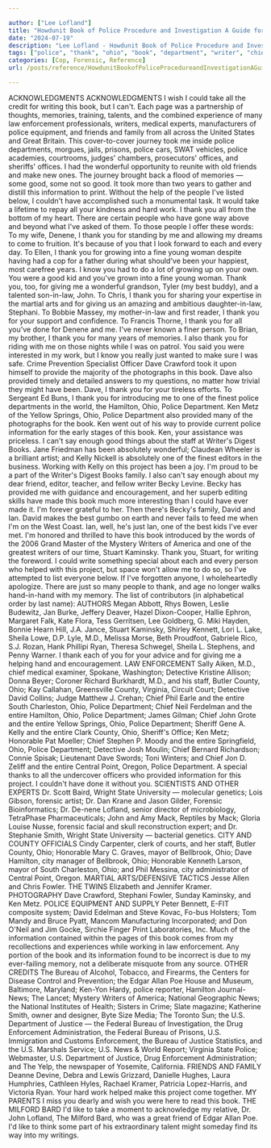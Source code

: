 ```yaml
---

author: ["Lee Lofland"]
title: "Howdunit Book of Police Procedure and Investigation A Guide for Writers - part0003.html"
date: "2024-07-19"
description: "Lee Lofland - Howdunit Book of Police Procedure and Investigation A Guide for Writers"
tags: ["police", "thank", "ohio", "book", "department", "writer", "chief", "enforcement", "dave", "entire", "could", "memory", "friend", "one", "information", "ken", "county", "many", "family", "state", "make", "good", "people", "john", "also"]
categories: [Cop, Forensic, Reference]
url: /posts/reference/HowdunitBookofPoliceProcedureandInvestigationAGuideforWriters-part0003html

---
```



ACKNOWLEDGMENTS
ACKNOWLEDGMENTS
I wish I could take all the credit for writing this book, but I can't. Each page was a partnership of thoughts, memories, training, talents, and the combined experience of many law enforcement professionals, writers, medical experts, manufacturers of police equipment, and friends and family from all across the United States and Great Britain.
This cover-to-cover journey took me inside police departments, morgues, jails, prisons, police cars, SWAT vehicles, police academies, courtrooms, judges' chambers, prosecutors' offices, and sheriffs' offices. I had the wonderful opportunity to reunite with old friends and make new ones. The journey brought back a flood of memories — some good, some not so good.
It took more than two years to gather and distill this information to print. Without the help of the people I've listed below, I couldn't have accomplished such a monumental task. It would take a lifetime to repay all your kindness and hard work. I thank you all from the bottom of my heart.
There are certain people who have gone way above and beyond what I've asked of them. To those people I offer these words:
To my wife, Denene, I thank you for standing by me and allowing my dreams to come to fruition. It's because of you that I look forward to each and every day.
To Ellen, I thank you for growing into a fine young woman despite having had a cop for a father during what should've been your happiest, most carefree years. I know you had to do a lot of growing up on your own. You were a good kid and you've grown into a fine young woman. Thank you, too, for giving me a wonderful grandson, Tyler (my best buddy), and a talented son-in-law, John.
To Chris, I thank you for sharing your expertise in the martial arts and for giving us an amazing and ambitious daughter-in-law, Stephani.
To Bobbie Massey, my mother-in-law and first reader, I thank you for your support and confidence.
To Francis Thorne, I thank you for all you've done for Denene and me. I've never known a finer person.
To Brian, my brother, I thank you for many years of memories. I also thank you for riding with me on those nights while I was on patrol. You said you were interested in my work, but I know you really just wanted to make sure I was safe.
Crime Prevention Specialist Officer Dave Crawford took it upon himself to provide the majority of the photographs in this book. Dave also provided timely and detailed answers to my questions, no matter how trivial they might have been. Dave, I thank you for your tireless efforts.
To Sergeant Ed Buns, I thank you for introducing me to one of the finest police departments in the world, the Hamilton, Ohio, Police Department.
Ken Metz of the Yellow Springs, Ohio, Police Department also provided many of the photographs for the book. Ken went out of his way to provide current police information for the early stages of this book. Ken, your assistance was priceless.
I can't say enough good things about the staff at Writer's Digest Books. Jane Friedman has been absolutely wonderful; Claudean Wheeler is a brilliant artist; and Kelly Nickell is absolutely one of the finest editors in the business. Working with Kelly on this project has been a joy. I'm proud to be a part of the Writer's Digest Books family.
I also can't say enough about my dear friend, editor, teacher, and fellow writer Becky Levine. Becky has provided me with guidance and encouragement, and her superb editing skills have made this book much more interesting than I could have ever made it. I'm forever grateful to her. Then there's Becky's family, David and Ian. David makes the best gumbo on earth and never fails to feed me when I'm on the West Coast. Ian, well, he's just Ian, one of the best kids I've ever met.
I'm honored and thrilled to have this book introduced by the words of the 2006 Grand Master of the Mystery Writers of America and one of the greatest writers of our time, Stuart Kaminsky. Thank you, Stuart, for writing the foreword.
I could write something special about each and every person who helped with this project, but space won't allow me to do so, so I've attempted to list everyone below. If I've forgotten anyone, I wholeheartedly apologize. There are just so many people to thank, and age no longer walks hand-in-hand with my memory.
The list of contributors (in alphabetical order by last name):
AUTHORS
Megan Abbott, Rhys Bowen, Leslie Budewitz, Jan Burke, Jeffery Deaver, Hazel Dixon-Cooper, Hallie Ephron, Margaret Falk, Kate Flora, Tess Gerritsen, Lee Goldberg, G. Miki Hayden, Bonnie Hearn Hill, J.A. Jance, Stuart Kaminsky, Shirley Kennett, Lori L. Lake, Sheila Lowe, D.P. Lyle, M.D., Melissa Morse, Beth Proudfoot, Gabriele Rico, S.J. Rozan, Hank Phillipi Ryan, Theresa Schwegel, Sheila L. Stephens, and Penny Warner.
I thank each of you for your advice and for giving me a helping hand and encouragement.
LAW ENFORCEMENT
Sally Aiken, M.D., chief medical examiner, Spokane, Washington; Detective Kristine Allison; Donna Beyer; Coroner Richard Burkhardt, M.D., and his staff, Butler County, Ohio; Kay Callahan, Greensville County, Virginia, Circuit Court; Detective David Collins; Judge Matthew J. Crehan; Chief Phil Earle and the entire South Charleston, Ohio, Police Department; Chief Neil Ferdelman and the entire Hamilton, Ohio, Police Department; James Gilman; Chief John Grote and the entire Yellow Springs, Ohio, Police Department; Sheriff Gene A. Kelly and the entire Clark County, Ohio, Sheriff's Office; Ken Metz; Honorable Pat Moeller; Chief Stephen P. Moody and the entire Springfield, Ohio, Police Department; Detective Josh Moulin; Chief Bernard Richardson; Connie Spisak; Lieutenant Dave Swords; Toni Winters; and Chief Jon D. Zeliff and the entire Central Point, Oregon, Police Department.
A special thanks to all the undercover officers who provided information for this project. I couldn't have done it without you.
SCIENTISTS AND OTHER EXPERTS
Dr. Scott Baird, Wright State University — molecular genetics; Lois Gibson, forensic artist; Dr. Dan Krane and Jason Gilder, Forensic Bioinformatics; Dr. De-nene Lofland, senior director of microbiology, TetraPhase Pharmaceuticals; John and Amy Mack, Reptiles by Mack; Gloria Louise Nusse, forensic facial and skull reconstruction expert; and Dr. Stephanie Smith, Wright State University — bacterial genetics.
CITY AND COUNTY OFFICIALS
Cindy Carpenter, clerk of courts, and her staff, Butler County, Ohio; Honorable Mary C. Graves, mayor of Bellbrook, Ohio; Dave Hamilton, city manager of Bellbrook, Ohio; Honorable Kenneth Larson, mayor of South Charleston, Ohio; and Phil Messina, city administrator of Central Point, Oregon.
MARTIAL ARTS/DEFENSIVE TACTICS
Jesse Allen and Chris Fowler.
THE TWINS
Elizabeth and Jennifer Kramer.
PHOTOGRAPHY
Dave Crawford, Stephani Fowler, Sunday Kaminsky, and Ken Metz.
POLICE EQUIPMENT AND SUPPLY
Peter Bennett, E-FIT composite system; David Edelman and Steve Kovac, Fo-bus Holsters; Tom Mandy and Bruce Pyatt, Mancom Manufacturing Incorporated; and Don O'Neil and Jim Gocke, Sirchie Finger Print Laboratories, Inc.
Much of the information contained within the pages of this book comes from my recollections and experiences while working in law enforcement. Any portion of the book and its information found to be incorrect is due to my ever-failing memory, not a deliberate misquote from any source.
OTHER CREDITS
The Bureau of Alcohol, Tobacco, and Firearms, the Centers for Disease Control and Prevention; the Edgar Allan Poe House and Museum, Baltimore, Maryland; Ken-Yon Hardy, police reporter, Hamilton Journal-News; The Lancet; Mystery Writers of America; National Geographic News; the National Institutes of Health; Sisters in Crime; Slate magazine; Katherine Smith, owner and designer, Byte Size Media; The Toronto Sun; the U.S. Department of Justice — the Federal Bureau of Investigation, the Drug Enforcement Administration, the Federal Bureau of Prisons, U.S. Immigration and Customs Enforcement, the Bureau of Justice Statistics, and the U.S. Marshals Service; U.S. News & World Report; Virginia State Police; Webmaster, U.S. Department of Justice, Drug Enforcement Administration; and The Yelp, the newspaper of Yosemite, California.
FRIENDS AND FAMILY
Deanne Devine, Debra and Lewis Grizzard, Danielle Hughes, Laura Humphries, Cathleen Hyles, Rachael Kramer, Patricia Lopez-Harris, and Victoria Ryan.
Your hard work helped make this project come together.
MY PARENTS
I miss you dearly and wish you were here to read this book.
THE MILFORD BARD
I'd like to take a moment to acknowledge my relative, Dr. John Lofland, The Milford Bard, who was a great friend of Edgar Allan Poe. I'd like to think some part of his extraordinary talent might someday find its way into my writings.

